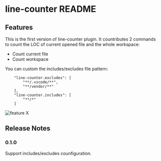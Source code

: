 # line-counter README

## Features

This is the first version of line-counter plugin. It countributes 2 commands to count the LOC of current opened file and the whole workspace:

- Count current file
- Count workspace

You can custom the includes/excludes file pattern: 

```
    "line-counter.excludes": [
        "**/.vscode/**",
        "**/vendor/**"
    ],
    "line-counter.includes": [
        "**/*"
    ]
```


![feature X](https://github.com/Dollyn/vscode-line-counter/raw/master/images/overview.gif)

## Release Notes

### 0.1.0
Support includes/excludes counfiguration.
